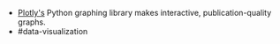 - [Plotly's](https://plotly.com/python/) Python graphing library makes interactive, publication-quality graphs.
- #data-visualization